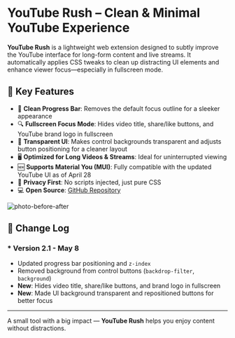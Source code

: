 # YouTube Rush – Clean & Minimal YouTube Experience

**YouTube Rush** is a lightweight web extension designed to subtly improve the YouTube interface for long-form content and live streams. It automatically applies CSS tweaks to clean up distracting UI elements and enhance viewer focus—especially in fullscreen mode.

## 🎯 Key Features

- 🧹 **Clean Progress Bar**: Removes the default focus outline for a sleeker appearance  
- 🔍 **Fullscreen Focus Mode**: Hides video title, share/like buttons, and YouTube brand logo in fullscreen  
- 🎨 **Transparent UI**: Makes control backgrounds transparent and adjusts button positioning for a cleaner layout  
- 🖥️ **Optimized for Long Videos & Streams**: Ideal for uninterrupted viewing  
- 🆕 **Supports Material You (MUI)**: Fully compatible with the updated YouTube UI as of April 28  
- 🔐 **Privacy First**: No scripts injected, just pure CSS  
- 💻 **Open Source**: [GitHub Repository](https://github.com/SLyHuy/youtube-rush)

![photo-before-after](https://github.com/user-attachments/assets/e85cad27-2003-473b-a0b3-c66134b6cf39)

## 🔄 Change Log

### * Version 2.1 - May 8

- Updated progress bar positioning and `z-index`
- Removed background from control buttons (`backdrop-filter`, `background`)
- **New**: Hides video title, share/like buttons, and brand logo in fullscreen
- **New**: Made UI background transparent and repositioned buttons for better focus

---

A small tool with a big impact — **YouTube Rush** helps you enjoy content without distractions.
